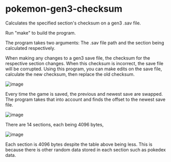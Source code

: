# pokemon-gen3-checksum
Calculates the specified section's checksum on a gen3 .sav file.

Run "make" to build the program.

The program takes two arguments: The .sav file path and the section being calculated respectively.

When making any changes to a gen3 save file, the checksum for the respective section changes. When this checksum is incorrect, the save file will be corrupted. Using this program, you can make edits on the save file, calculate the new checksum, then replace the old checksum.

![image](https://github.com/TylerDVogt/pokemon-gen3-checksum/assets/89884480/7e2b073a-7411-4cbf-bced-143a5f52d907)

Every time the game is saved, the previous and newest save are swapped. The program takes that into account and finds the offset to the newest save file.

![image](https://github.com/TylerDVogt/pokemon-gen3-checksum/assets/89884480/49bcb410-da4b-4df0-96b1-b75dad52f565)

There are 14 sections, each being 4096 bytes,

![image](https://github.com/TylerDVogt/pokemon-gen3-checksum/assets/89884480/2cc2d029-9e95-4ee5-b2e8-4331275460d9)

Each section is 4096 bytes despite the table above being less. This is because there is other random data stored in each section such as pokedex data.




